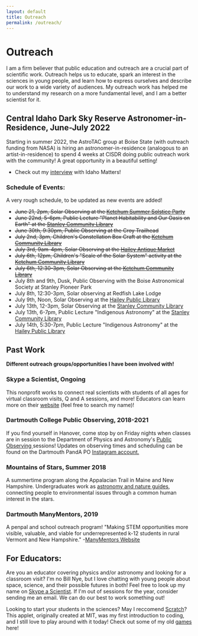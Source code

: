 ```yaml
---
layout: default
title: Outreach
permalink: /outreach/
---
```


# Outreach
I am a firm believer that public education and outreach are a crucial part of scientific work. Outreach helps us to educate, spark an interest in the sciences in young people, and learn how to express ourselves and describe our work to a wide variety of audiences. My outreach work has helped me to understand my research on a more fundamental level, and I am a better scientist for it.

## Central Idaho Dark Sky Reserve Astronomer-in-Residence, June-July 2022
Starting in summer 2022, the AstroTAC group at Boise State (with outreach funding from NASA) is hiring an astronomer-in-residence (analogous to an artist-in-residence) to spend 4 weeks at CISDR doing public outreach work with the community! A great opportunity in a beautiful setting!
* Check out my <a href='https://www.boisestatepublicradio.org/show/idaho-matters/2022-06-09/meet-the-first-astronomer-in-residence-at-the-central-idaho-dark-sky-reserve' target='_blank'>interview</a> with Idaho Matters!

### Schedule of Events:
A very rough schedule, to be updated as new events are added!

* ~~June 21, 2pm, Solar Observing at the <a href='https://www.ketchumidaho.org/administration/page/summer-solstice-celebration-warm-springs-preserve' target='_blank'>Ketchum Summer Solstice Party</a>~~
* ~~June 22nd, 5-6pm, Public Lecture "Planet Habitability and Our Oasis on Earth" at the <a href='https://stanley.lili.org/' target='_blank'>Stanley Community Library</a>~~
* ~~June 30th, 9:30pm, Public Observing at the Croy Trailhead~~
* ~~July 2nd, 3pm, Children's Constellation Box Craft at the <a href='https://comlib.org/' target='_blank'>Ketchum Community Library</a>~~
* ~~July 3rd, 9am-4pm, Solar Observing at the <a href='https://valleychamber.org/events/july-2-4-haileys-4th-of-july-parade-celebration/' target='_blank'>Hailey Antique Market</a>~~
* ~~July 6th, 12pm, Children's "Scale of the Solar System" activity at the <a href='https://comlib.org/' target='_blank'>Ketchum Community Library</a>~~
* ~~July 6th, 12:30-3pm, Solar Observing at the <a href='https://comlib.org/' target='_blank'>Ketchum Community Library</a>~~
* July 8th and 9th, Dusk, Public Observing with the Boise Astronomical Society at Stanley Pioneer Park
* July 8th, 12:30-3pm, Solar observing at Redfish Lake Lodge
* July 9th, Noon, Solar Observing at the <a href='https://haileypubliclibrary.org/' target='_blank'>Hailey Public Library</a>
* July 13th, 12-3pm, Solar Observing at the <a href='https://stanley.lili.org/' target='_blank'>Stanley Community Library</a>
* July 13th, 6-7pm, Public Lecture "Indigenous Astronomy" at the <a href='https://stanley.lili.org/' target='_blank'>Stanley Community Library</a>
* July 14th, 5:30-7pm, Public Lecture "Indigenous Astronomy" at the <a href='https://haileypubliclibrary.org/' target='_blank'>Hailey Public Library</a>

## Past Work
**Different outreach groups/opportunities I have been involved with!**
### Skype a Scientist, Ongoing
This nonprofit works to connect real scientists with students of all ages for virtual classroom visits, Q and A sessions, and more! Educators can learn more on their <a href='https://www.skypeascientist.com/' target='_blank'> website</a> (feel free to search my name)!

### Dartmouth College Public Observing, 2018-2021
If you find yourself in Hanover, come stop by on Friday nights when classes are in session to the Department of Physics and Astronomy's <a href='https://physics.dartmouth.edu/news-events/public-observing' target='_blank'> Public Observing </a> sessions! Updates on observing times and scheduling can be found on the Dartmouth PandA PO <a href='https://www.instagram.com/dartmouthpo/' target='_blank'> Instagram account.</a>

### Mountains of Stars, Summer 2018
A summertime program along the Appalacian Trail in Maine and New Hampshire. Undergraduates work as <a href='https://www.mountainsofstars.org/' target='_blank'> astronomy and nature guides</a>, connecting people to environmental issues through a common human interest in the stars. 

### Dartmouth ManyMentors, 2019
A penpal and school outreach program! "Making STEM opportunities more visible, valuable, and viable for underrepresented k-12 students in rural Vermont and New Hampshire." -<a href='https://www.dartmouthmanymentors.org/' target='_blank'>ManyMentors Website </a>

## For Educators:
Are you an educator covering physics and/or astronomy and looking for a classroom visit? I'm no Bill Nye, but I love chatting with young people about space, science, and their possible futures in both! Feel free to look up my name on <a href='https://www.skypeascientist.com/' target='_blank'> Skype a Scientist</a>. If I'm out of sessions for the year, consider sending me an email. We can do our best to work something out!

Looking to start your students in the sciences? May I reccomend <a href='https://scratch.mit.edu/' target='_blank'>Scratch</a>? This applet, originally created at MIT, was my first introduction to coding, and I still love to play around with it today! Check out some of my old <a href='http://www.catherineslaughter.space/games/'>games</a> here!
